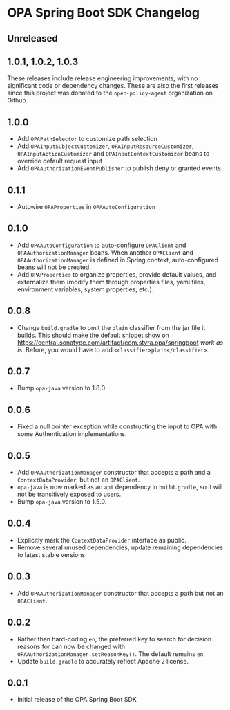 # OPA Spring Boot SDK Changelog

## Unreleased

## 1.0.1, 1.0.2, 1.0.3

These releases include release engineering improvements, with no significant code or dependency changes.
These are also the first releases since this project was donated to the `open-policy-agent` organization on Github.


## 1.0.0

* Add `OPAPathSelector` to customize path selection
* Add `OPAInputSubjectCustomizer`, `OPAInputResourceCustomizer`, `OPAInputActionCustomizer` and `OPAInputContextCustomizer` beans to override default request input
* Add `OPAAuthorizationEventPublisher` to publish deny or granted events


## 0.1.1

* Autowire `OPAProperties` in `OPAAutoConfiguration`


## 0.1.0

* Add `OPAAutoConfiguration` to auto-configure `OPAClient` and `OPAAuthorizationManager` beans. When another
`OPAClient` and `OPAAuthorizationManager` is defined in Spring context, auto-configured beans will not be created.
* Add `OPAProperties` to organize properties, provide default values, and externalize them (modify them through
properties files, yaml files, environment variables, system properties, etc.).


## 0.0.8

* Change `build.gradle` to omit the `plain` classifier from the jar file it builds. This should make the default
  snippet show on https://central.sonatype.com/artifact/com.styra.opa/springboot _work as is_. Before, you would
  have to add `<classifier>plain</classifier>`.


## 0.0.7

* Bump `opa-java` version to 1.8.0.


## 0.0.6

* Fixed a null pointer exception while constructing the input to OPA with some Authentication implementations.


## 0.0.5

* Add `OPAAuthorizationManager` constructor that accepts a path and a `ContextDataProvider`, but not an `OPAClient`.
* `opa-java` is now marked as an `api` dependency in `build.gradle`, so it will not be transitively exposed to users.
* Bump `opa-java` version to 1.5.0.


## 0.0.4

* Explicitly mark the `ContextDataProvider` interface as public.
* Remove several unused dependencies, update remaining dependencies to latest stable versions.


## 0.0.3

* Add `OPAAuthorizationManager` constructor that accepts a path but not an `OPAClient`.


## 0.0.2

* Rather than hard-coding `en`, the preferred key to search for decision reasons for can now be changed with `OPAAuthorizationManager.setReasonKey()`. The default remains `en`.
* Update `build.gradle` to accurately reflect Apache 2 license.


## 0.0.1

* Initial release of the OPA Spring Boot SDK
